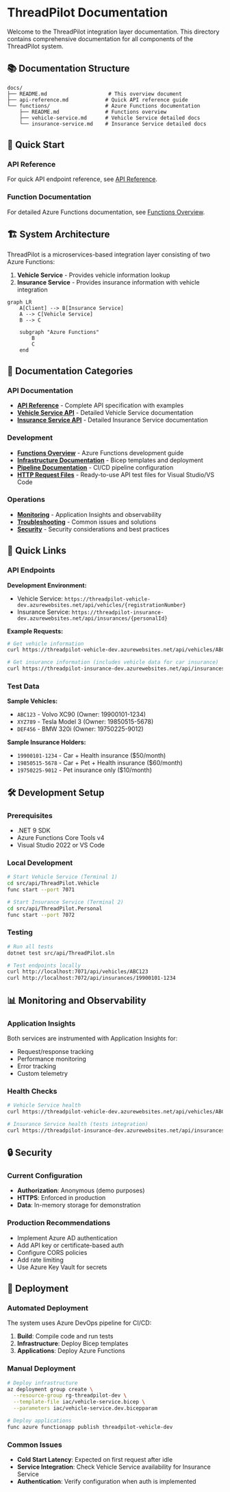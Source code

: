 # ThreadPilot Documentation

Welcome to the ThreadPilot integration layer documentation. This directory contains comprehensive documentation for all components of the ThreadPilot system.

## 📚 Documentation Structure

```
docs/
├── README.md                    # This overview document
├── api-reference.md            # Quick API reference guide
└── functions/                  # Azure Functions documentation
    ├── README.md               # Functions overview
    ├── vehicle-service.md      # Vehicle Service detailed docs
    └── insurance-service.md    # Insurance Service detailed docs
```

## 🚀 Quick Start

### API Reference
For quick API endpoint reference, see [API Reference](./api-reference.md).

### Function Documentation
For detailed Azure Functions documentation, see [Functions Overview](./functions/README.md).

## 🏗️ System Architecture

ThreadPilot is a microservices-based integration layer consisting of two Azure Functions:

1. **Vehicle Service** - Provides vehicle information lookup
2. **Insurance Service** - Provides insurance information with vehicle integration

```mermaid
graph LR
    A[Client] --> B[Insurance Service]
    A --> C[Vehicle Service]
    B --> C
    
    subgraph "Azure Functions"
        B
        C
    end
```

## 📖 Documentation Categories

### API Documentation
- **[API Reference](./api-reference.md)** - Complete API specification with examples
- **[Vehicle Service API](./functions/vehicle-service.md)** - Detailed Vehicle Service documentation
- **[Insurance Service API](./functions/insurance-service.md)** - Detailed Insurance Service documentation

### Development
- **[Functions Overview](./functions/README.md)** - Azure Functions development guide
- **[Infrastructure Documentation](../iac/README.md)** - Bicep templates and deployment
- **[Pipeline Documentation](../pipelines/azure-pipelines.yml)** - CI/CD pipeline configuration
- **[HTTP Request Files](../requests/README.md)** - Ready-to-use API test files for Visual Studio/VS Code

### Operations
- **[Monitoring](./functions/README.md#monitoring)** - Application Insights and observability
- **[Troubleshooting](./functions/README.md#troubleshooting)** - Common issues and solutions
- **[Security](./functions/README.md#security)** - Security considerations and best practices

## 🔗 Quick Links

### API Endpoints

**Development Environment:**
- Vehicle Service: `https://threadpilot-vehicle-dev.azurewebsites.net/api/vehicles/{registrationNumber}`
- Insurance Service: `https://threadpilot-insurance-dev.azurewebsites.net/api/insurances/{personalId}`

**Example Requests:**
```bash
# Get vehicle information
curl https://threadpilot-vehicle-dev.azurewebsites.net/api/vehicles/ABC123

# Get insurance information (includes vehicle data for car insurance)
curl https://threadpilot-insurance-dev.azurewebsites.net/api/insurances/19900101-1234
```

### Test Data

**Sample Vehicles:**
- `ABC123` - Volvo XC90 (Owner: 19900101-1234)
- `XYZ789` - Tesla Model 3 (Owner: 19850515-5678)
- `DEF456` - BMW 320i (Owner: 19750225-9012)

**Sample Insurance Holders:**
- `19900101-1234` - Car + Health insurance ($50/month)
- `19850515-5678` - Car + Pet + Health insurance ($60/month)
- `19750225-9012` - Pet insurance only ($10/month)

## 🛠️ Development Setup

### Prerequisites
- .NET 9 SDK
- Azure Functions Core Tools v4
- Visual Studio 2022 or VS Code

### Local Development
```bash
# Start Vehicle Service (Terminal 1)
cd src/api/ThreadPilot.Vehicle
func start --port 7071

# Start Insurance Service (Terminal 2)
cd src/api/ThreadPilot.Personal
func start --port 7072
```

### Testing
```bash
# Run all tests
dotnet test src/api/ThreadPilot.sln

# Test endpoints locally
curl http://localhost:7071/api/vehicles/ABC123
curl http://localhost:7072/api/insurances/19900101-1234
```

## 📊 Monitoring and Observability

### Application Insights
Both services are instrumented with Application Insights for:
- Request/response tracking
- Performance monitoring
- Error tracking
- Custom telemetry

### Health Checks
```bash
# Vehicle Service health
curl https://threadpilot-vehicle-dev.azurewebsites.net/api/vehicles/ABC123

# Insurance Service health (tests integration)
curl https://threadpilot-insurance-dev.azurewebsites.net/api/insurances/19900101-1234
```

## 🔒 Security

### Current Configuration
- **Authorization**: Anonymous (demo purposes)
- **HTTPS**: Enforced in production
- **Data**: In-memory storage for demonstration

### Production Recommendations
- Implement Azure AD authentication
- Add API key or certificate-based auth
- Configure CORS policies
- Add rate limiting
- Use Azure Key Vault for secrets

## 🚀 Deployment

### Automated Deployment
The system uses Azure DevOps pipeline for CI/CD:
1. **Build**: Compile code and run tests
2. **Infrastructure**: Deploy Bicep templates
3. **Applications**: Deploy Azure Functions

### Manual Deployment
```bash
# Deploy infrastructure
az deployment group create \
  --resource-group rg-threadpilot-dev \
  --template-file iac/vehicle-service.bicep \
  --parameters iac/vehicle-service.dev.bicepparam

# Deploy applications
func azure functionapp publish threadpilot-vehicle-dev
```

### Common Issues
- **Cold Start Latency**: Expected on first request after idle
- **Service Integration**: Check Vehicle Service availability for Insurance Service
- **Authentication**: Verify configuration when auth is implemented